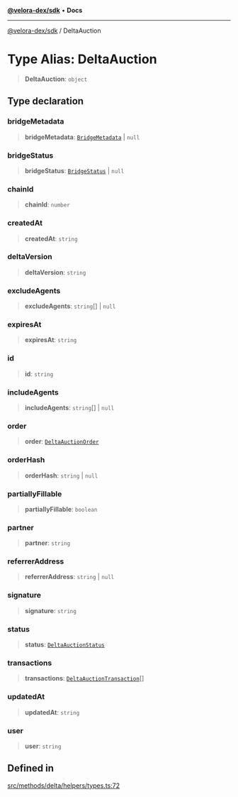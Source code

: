 [**@velora-dex/sdk**](../README.md) • **Docs**

***

[@velora-dex/sdk](../globals.md) / DeltaAuction

# Type Alias: DeltaAuction

> **DeltaAuction**: `object`

## Type declaration

### bridgeMetadata

> **bridgeMetadata**: [`BridgeMetadata`](BridgeMetadata.md) \| `null`

### bridgeStatus

> **bridgeStatus**: [`BridgeStatus`](BridgeStatus.md) \| `null`

### chainId

> **chainId**: `number`

### createdAt

> **createdAt**: `string`

### deltaVersion

> **deltaVersion**: `string`

### excludeAgents

> **excludeAgents**: `string`[] \| `null`

### expiresAt

> **expiresAt**: `string`

### id

> **id**: `string`

### includeAgents

> **includeAgents**: `string`[] \| `null`

### order

> **order**: [`DeltaAuctionOrder`](DeltaAuctionOrder.md)

### orderHash

> **orderHash**: `string` \| `null`

### partiallyFillable

> **partiallyFillable**: `boolean`

### partner

> **partner**: `string`

### referrerAddress

> **referrerAddress**: `string` \| `null`

### signature

> **signature**: `string`

### status

> **status**: [`DeltaAuctionStatus`](../-internal-/type-aliases/DeltaAuctionStatus.md)

### transactions

> **transactions**: [`DeltaAuctionTransaction`](../-internal-/type-aliases/DeltaAuctionTransaction.md)[]

### updatedAt

> **updatedAt**: `string`

### user

> **user**: `string`

## Defined in

[src/methods/delta/helpers/types.ts:72](https://github.com/VeloraDEX/paraswap-sdk/blob/feat/velora/src/methods/delta/helpers/types.ts#L72)
